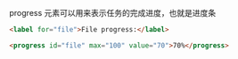 progress 元素可以用来表示任务的完成进度，也就是进度条
```html
<label for="file">File progress:</label>

<progress id="file" max="100" value="70">70%</progress>

```
